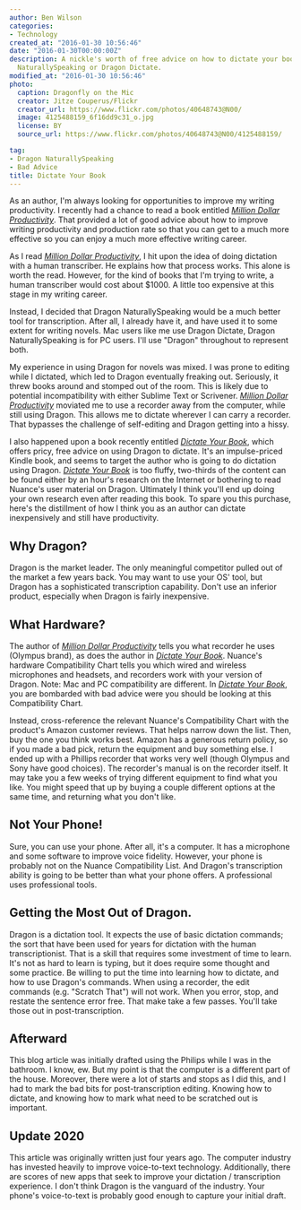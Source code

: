 ```yaml
---
author: Ben Wilson
categories:
- Technology
created_at: "2016-01-30 10:56:46"
date: "2016-01-30T00:00:00Z"
description: A nickle's worth of free advice on how to dictate your book using Dragon
  NaturallySpeaking or Dragon Dictate.
modified_at: "2016-01-30 10:56:46"
photo:
  caption: Dragonfly on the Mic
  creator: Jitze Couperus/Flickr
  creator_url: https://www.flickr.com/photos/40648743@N00/
  image: 4125488159_6f16dd9c31_o.jpg
  license: BY
  source_url: https://www.flickr.com/photos/40648743@N00/4125488159/

tag:
- Dragon NaturallySpeaking
- Bad Advice
title: Dictate Your Book
---
```


As an author, I'm always looking for opportunities to improve my writing productivity. I recently had a chance to read a book entitled *[Million Dollar Productivity][mdp]*. That provided a lot of good advice about how to improve writing productivity and production rate so that you can get to a much more effective so you can enjoy a much more effective writing career.

<!--more-->

As I read *[Million Dollar Productivity][mdp]*, I hit upon the idea of doing dictation with a human transcriber. He explains how that process works. This alone is worth the read. However, for the kind of books that I'm trying to write, a human transcriber would cost about $1000. A little too expensive at this stage in my writing career.

Instead, I decided that Dragon NaturallySpeaking would be a much better tool for transcription. After all, I already have it, and have used it to some extent for writing novels. Mac users like me use Dragon Dictate, Dragon NaturallySpeaking is for PC users. I'll use "Dragon" throughout to represent both.

My experience in using Dragon for novels was mixed. I was prone to editing while I dictated, which led to Dragon eventually freaking out. Seriously, it threw books around and stomped out of the room. This is likely due to potential incompatibility with either Sublime Text or Scrivener. *[Million Dollar Productivity][mdp]* moviated me to use a recorder away from the computer, while still using Dragon. This allows me to dictate wherever I can carry a recorder. That bypasses the challenge of self-editing and Dragon getting into a hissy.

I also happened upon a book recently entitled *[Dictate Your Book][dictate]*, which offers pricy, free advice on using Dragon to dictate. It's an impulse-priced Kindle book, and seems to target the author who is going to do dictation using Dragon. *[Dictate Your Book][dictate]* is too fluffy, two-thirds of the content can be found either by an hour's research on the Internet or bothering to read Nuance's user material on Dragon. Ultimately I think you'll end up doing your own research even after reading this book. To spare you this purchase, here's the distillment of how I think you as an author can dictate inexpensively and still have productivity.

## Why Dragon?

Dragon is the market leader. The only meaningful competitor pulled out of the market a few years back. You may want to use your OS' tool, but Dragon has a sophisticated transcription capability. Don't use an inferior product, especially when Dragon is fairly inexpensive.

## What Hardware?

[mdp]: https://amzn.to/2CrZ592
[dictate]: https://amzn.to/3jDF2VQ

The author of *[Million Dollar Productivity][mdp]* tells you what recorder he uses (Olympus brand), as does the author in *[Dictate Your Book][dictate]*. Nuance's hardware Compatibility Chart tells you which wired and wireless microphones and headsets, and recorders work with your version of Dragon. Note: Mac and PC compatibility are different. In *[Dictate Your Book][dictate]*, you are bombarded with bad advice were you should be looking at this Compatibility Chart.

Instead, cross-reference the relevant Nuance's Compatibility Chart with the product's Amazon customer reviews. That helps narrow down the list. Then, buy the one you think works best. Amazon has a generous return policy, so if you made a bad pick, return the equipment and buy something else. I ended up with a Phillips recorder that works very well (though Olympus and Sony have good choices). The recorder's manual is on the recorder itself. It may take you a few weeks of trying different equipment to find what you like. You might speed that up by buying a couple different options at the same time, and returning what you don't like.

## Not Your Phone!

Sure, you can use your phone. After all, it's a computer. It has a microphone and some software to improve voice fidelity. However, your phone is probably not on the Nuance Compatibility List. And Dragon's transcription ability is going to be better than what your phone offers. A professional uses professional tools.

## Getting the Most Out of Dragon.

Dragon is a dictation tool. It expects the use of basic dictation commands; the sort that have been used for years for dictation with the human transcriptionist. That is a skill that requires some investment of time to learn. It's not as hard to learn is typing, but it does require some thought and some practice. Be willing to put the time into learning how to dictate, and how to use Dragon's commands. When using a recorder, the edit commands (e.g. "Scratch That") will not work. When you error, stop, and restate the sentence error free. That make take a few passes. You'll take those out in post-transcription.

## Afterward

This blog article was initially drafted using the Philips while I was in the bathroom. I know, ew. But my point is that the computer is a different part of the house. Moreover, there were a lot of starts and stops as I did this, and I had to mark the bad bits for post-transcription editing. Knowing how to dictate, and knowing how to mark what need to be scratched out is important.

## Update 2020

This article was originally written just four years ago. The computer industry has invested heavily to improve voice-to-text technology. Additionally, there are scores of new apps that seek to improve your dictation / transcription experience. I don't think Dragon is the vanguard of the industry. Your phone's voice-to-text is probably good enough to capture your initial draft.
